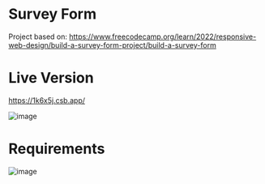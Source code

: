 # Survey Form

Project based on: https://www.freecodecamp.org/learn/2022/responsive-web-design/build-a-survey-form-project/build-a-survey-form

# Live Version

https://1k6x5j.csb.app/

![image](https://user-images.githubusercontent.com/91420499/184055598-472d05c0-f887-4870-adce-c2799df6b524.png)

# Requirements

![image](https://user-images.githubusercontent.com/91420499/184055697-31a0225f-d3ec-4764-9233-938023407432.png)
